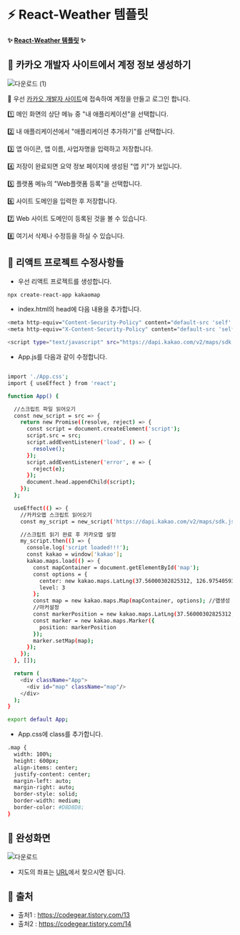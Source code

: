 # **:zap: React-Weather 템플릿**
**:sparkles: <a href="https://light9639.github.io/React-Weather/">React-Weather 템플릿</a> :sparkles:**
## **:tada: 카카오 개발자 사이트에서 계정 정보 생성하기**
![다운로드 (1)](https://user-images.githubusercontent.com/95972251/191654315-35e73a4d-9208-449d-8b1f-10af6d04868f.png)

:pushpin: 우선 <a href="https://developers.kakao.com/">카카오 개발자 사이트</a>에 접속하여 계정을 만들고 로그인 합니다.

:one: 메인 화면의 상단 메뉴 중 "내 애플리케이션"을 선택합니다.<br />

:two: 내 애플리케이션에서 "애플리케이션 추가하기"를 선택합니다.<br />

:three: 앱 아이콘, 앱 이름, 사업자명을 입력하고 저장합니다.<br />

:four: 저장이 완료되면 요약 정보 페이지에 생성된 "앱 키"가 보입니다.<br />

:five: 플랫폼 메뉴의 "Web플랫폼 등록"을 선택합니다.<br />

:six: 사이트 도메인을 입력한 후 저장합니다.<br />

:seven: Web 사이트 도메인이 등록된 것을 볼 수 있습니다.<br />

:eight: 여기서 삭제나 수정등을 하실 수 있습니다.<br />

## **:confetti_ball: 리액트 프로젝트 수정사항들**
- 우선 리액트 프로젝트를 생성합니다.

```bash
npx create-react-app kakaomap
```

- index.html의 head에 다음 내용을 추가합니다.

```bash
<meta http-equiv="Content-Security-Policy" content="default-src 'self' 'unsafe-inline' https://dapi.kakao.com http://*.daumcdn.net; script-src 'self' 'unsafe-inline' https://dapi.kakao.com http://*.daumcdn.net; img-src 'self' 'unsafe-inline' https://dapi.kakao.com http://*.daumcdn.net;">
<meta http-equiv="X-Content-Security-Policy" content="default-src 'self' 'unsafe-inline' https://dapi.kakao.com http://*.daumcdn.net; script-src 'self' 'unsafe-inline' https://dapi.kakao.com http://*.daumcdn.net; img-src 'self' 'unsafe-inline' https://dapi.kakao.com http://*.daumcdn.net;">

<script type="text/javascript" src="https://dapi.kakao.com/v2/maps/sdk.js?autoload=false&appkey=발급받은키"></script>
```
- App.js를 다음과 같이 수정합니다.

```bash

import './App.css';
import { useEffect } from 'react';

function App() {

  //스크립트 파일 읽어오기
  const new_script = src => {
    return new Promise((resolve, reject) => {
      const script = document.createElement('script');
      script.src = src;
      script.addEventListener('load', () => {
        resolve();
      });
      script.addEventListener('error', e => {
        reject(e);
      });
      document.head.appendChild(script);
    });
  };

  useEffect(() => {
    //카카오맵 스크립트 읽어오기
    const my_script = new_script('https://dapi.kakao.com/v2/maps/sdk.js?autoload=false&appkey=발급받은키');

    //스크립트 읽기 완료 후 카카오맵 설정
    my_script.then(() => {
      console.log('script loaded!!!');
      const kakao = window['kakao'];
      kakao.maps.load(() => {
        const mapContainer = document.getElementById('map');
        const options = {
          center: new kakao.maps.LatLng(37.56000302825312, 126.97540593203321), //좌표설정
          level: 3
        };
        const map = new kakao.maps.Map(mapContainer, options); //맵생성
        //마커설정
        const markerPosition = new kakao.maps.LatLng(37.56000302825312, 126.97540593203321);
        const marker = new kakao.maps.Marker({
          position: markerPosition
        });
        marker.setMap(map);
      });
    });
  }, []);

  return (
    <div className="App">
      <div id="map" className="map"/>
    </div>
  );
}

export default App;
```

- App.css에 class를 추가합니다.

```bash
.map {
  width: 100%;
  height: 600px;
  align-items: center;
  justify-content: center;
  margin-left: auto;
  margin-right: auto;
  border-style: solid;
  border-width: medium;
  border-color: #D8D8D8;
}
```
## **:dart: 완성화면**
![다운로드](https://user-images.githubusercontent.com/95972251/191654356-84a8ece3-eef9-48c5-96b0-607b8f80da7b.png)

- 지도의 좌표는 <a href="https://tablog.neocities.org/keywordposition.html">URL</a>에서 찾으시면 됩니다.

## **:paperclip: 출처**
- 출처1 : https://codegear.tistory.com/13
- 출처2 : https://codegear.tistory.com/14
